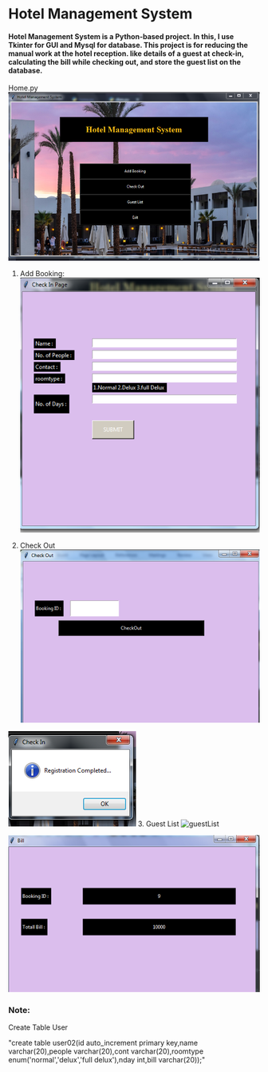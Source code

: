 # Hotel  Management System

#### Hotel Management System is a Python-based project. In this, I use Tkinter for GUI and Mysql for database. This project is for reducing the manual work at the hotel reception. like details of a guest at check-in, calculating the bill while checking out, and store the guest list on the database.

Home.py
 ![Home](https://github.com/Durgesh-Gupta/Hotel-Management-system-python-GUI-/blob/main/images/home.png)


1.	Add Booking:
 ![Add page](https://github.com/Durgesh-Gupta/Hotel-Management-system-python-GUI-/blob/main/images/add.png)


 

2.	Check Out
 ![check out](https://github.com/Durgesh-Gupta/Hotel-Management-system-python-GUI-/blob/main/images/checkout.png)

 
![confirm](https://github.com/Durgesh-Gupta/Hotel-Management-system-python-GUI-/blob/main/images/reg.png)
3.	Guest List
![guestList]()
 

![Bill](https://github.com/Durgesh-Gupta/Hotel-Management-system-python-GUI-/blob/main/images/bill.png)





### Note:

Create Table User

"create table user02(id auto_increment primary key,name varchar(20),people varchar(20),cont varchar(20),roomtype enum('normal','delux','full delux'),nday int,bill varchar(20));"

